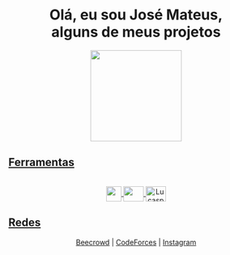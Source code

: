 
<h1 align="center" >Olá, eu sou José Mateus, <br> alguns de meus projetos</h1>

<div align="center">
  <a href="https://github.com/Josmateussilva0110/Josmateussilva0110">
  <img height="180em" src="https://github-readme-stats.vercel.app/api/top-langs/?username=Josmateussilva0110&layout=compact&langs_count=7&theme=highcontrast"/>
</div>

## Ferramentas

<div align="center" style="display: inline_block"><br>
  <img align="center" height="30" widht="40"  src="https://cdn.jsdelivr.net/gh/devicons/devicon/icons/python/python-original.svg" />
 <img  align="center" height="30" width="40" src="https://cdn.jsdelivr.net/gh/devicons/devicon/icons/c/c-original.svg" /> 
 <img align="center" alt="Lucaspm5" height="30" width="40" src="https://cdn.jsdelivr.net/gh/devicons/devicon/icons/cplusplus/cplusplus-original.svg">
          
</div>

## Redes 

<div align="center">
  <a href="https://judge.beecrowd.com/pt/users/statistics/671939">Beecrowd</a> |
  <a href="https://codeforces.com/profile/mateus0110">CodeForces</a> |
  <a href="https://www.instagram.com/mateeus_siillva/">Instagram</a>
</div>
